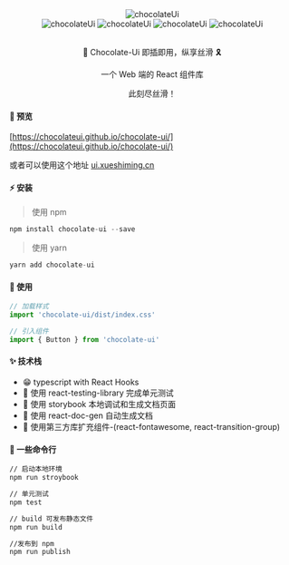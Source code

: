 <div align="center">
    <img alt="chocolateUi" style={{ width: 180, height: 180 }} src="http://qiniu.xueshiming.cn/chocolate%E7%9A%84%E5%89%AF%E6%9C%AC.png" />
    <div >
      <img alt="chocolateUi" style={{ width: 95, height: 23 }} src="https://api.travis-ci.com/ChocolateUI/chocolate-ui.svg?branch=master&status=passed" />
      <img alt="chocolateUi" style={{ width: 144, height: 23, margin-left: 10 }} src="https://img.shields.io/npm/dm/chocolate-ui.svg" />
      <img alt="chocolateUi" style={{ width: 95, height: 23, margin-left: 10 }} src="https://badgen.net/npm/v/chocolate-ui/" />
      <img alt="chocolateUi" style={{ width: 142, height: 23, margin-left: 10 }} src="https://api.netlify.com/api/v1/badges/45fb5b8b-392a-4a4a-8731-fb3a4cc6d14c/deploy-status" />
    </div>
    <br />
    <p> <span role="img" aria-label="chocolateUi" >🍫</span> Chocolate-Ui 即插即用，纵享丝滑 <span role="img" aria-label="chocolateUi" > 🎗️</span></p>
    <p> 一个 Web 端的 React 组件库 </p>
    <p> 此刻尽丝滑！ </p>
</div>

#### 🐳 预览

[https://chocolateui.github.io/chocolate-ui/](https://chocolateui.github.io/chocolate-ui/)

或者可以使用这个地址 [ui.xueshiming.cn](www.ui.xueshiming.cn)

#### ⚡ 安装

>使用 npm

```javascript
npm install chocolate-ui --save
```

>使用 yarn

```javascript
yarn add chocolate-ui
```

#### 📖 使用

```javascript
// 加载样式
import 'chocolate-ui/dist/index.css'

// 引入组件
import { Button } from 'chocolate-ui'
```

#### ✨ 技术栈

* 😁 typescript with React Hooks
* 🍑 使用 react-testing-library 完成单元测试
* 🦌 使用 storybook 本地调试和生成文档页面
* 🥦 使用 react-doc-gen 自动生成文档
* 🥭 使用第三方库扩充组件-(react-fontawesome, react-transition-group)

#### 🎋 一些命令行

~~~bash
// 启动本地环境
npm run stroybook

// 单元测试
npm test

// build 可发布静态文件
npm run build

//发布到 npm
npm run publish
~~~
